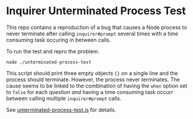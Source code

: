 # Inquirer Unterminated Process Test

This repo contains a reproduction of a bug that causes a Node process to never
terminate after calling `inquirer#prompt` several times with a time consuming
task occuring in between calls.

To run the test and repro the problem.

```
node ./unterminated-process-test
```

This script should print three empty objects `{}` on a single line and the
process should terminate. However, the process never terminates. The cause seems
to be linked to the combination of having the `when` option set to `false` for
each question *and* having a time consuming task occurr between calling multiple
`inquirer#prompt` calls.

See [unterminated-process-test.js](./unterminated-process-test.js) for details.